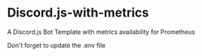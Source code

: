 # Discord.js-with-metrics
 A Discord.js Bot Template with metrics availability for Prometheus

Don't forget to update the .env file
